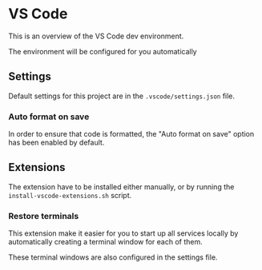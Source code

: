 # VS Code

This is an overview of the VS Code dev environment.

The environment will be configured for you automatically

## Settings

Default settings for this project are in the ``.vscode/settings.json`` file.

### Auto format on save

In order to ensure that code is formatted, the "Auto format on save" option has been enabled by default.  

## Extensions

The extension have to be installed either manually, or by running the ``install-vscode-extensions.sh`` script.

### Restore terminals

This extension make it easier for you to start up all services locally by automatically creating a terminal window for each of them.

These terminal windows are also configured in the settings file.